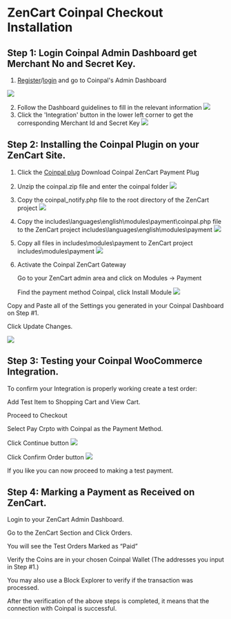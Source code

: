 # ZenCart Coinpal Checkout Installation

## Step 1: Login Coinpal Admin Dashboard get Merchant No and Secret Key.
1. [Register](https://portal.coinpal.io/#/admin/register)/[login](https://portal.coinpal.io/#/admin/login) and go to Coinpal's Admin Dashboard 

![](./img/register.png)

2. Follow the Dashboard guidelines to fill in the relevant information
![](./img/kyb.png)
3. Click the 'Integration' button in the lower left corner to get the corresponding Merchant Id and Secret Key
![](./img/api-key.png)

## Step 2: Installing the Coinpal Plugin on your ZenCart Site.
1. Click the  [Coinpal plug](https://github.com/CoinpalGroup/plug_ZenCart/blob/master/coinpal.zip)  Download Coinpal ZenCart Payment Plug
2. Unzip the coinpal.zip file and enter the coinpal folder
![](./img/file1.png)

3.  Copy the coinpal_notify.php file to the root directory of the ZenCart project
![](./img/file2.png)

4. Copy the includes\languages\english\modules\payment\coinpal.php file to the ZenCart project includes\languages\english\modules\payment
![](./img/file3.png)

5. Copy all files in includes\modules\payment to ZenCart project includes\modules\payment
![](./img/file4.png)

3. Activate the Coinpal ZenCart Gateway

    Go to your ZenCart admin area and click on Modules -> Payment

    Find the payment method Coinpal, click Install Module
![](./img/install.png)


Copy and Paste all of the Settings you generated in your Coinpal Dashboard on Step #1.

Click Update Changes.

![](./img/edit.png)


## Step 3: Testing your Coinpal WooCommerce Integration.

To confirm your Integration is properly working create a test order:

Add Test Item to Shopping Cart and View Cart.

Proceed to Checkout

Select Pay Crpto with Coinpal as the Payment Method.

Click Continue button
![](./img/checkout.png)

Click Confirm Order button
![](./img/checkout2.png)

If you like you can now proceed to making a test payment.


## Step 4: Marking a Payment as Received on ZenCart.

Login to your ZenCart Admin Dashboard.

Go to the ZenCart Section and Click Orders.

You will see the Test Orders Marked as “Paid”

Verify the Coins are in your chosen Coinpal Wallet (The addresses you input in Step #1.)

You may also use a Block Explorer to verify if the transaction was processed.

After the verification of the above steps is completed, it means that the connection with Coinpal is successful.





